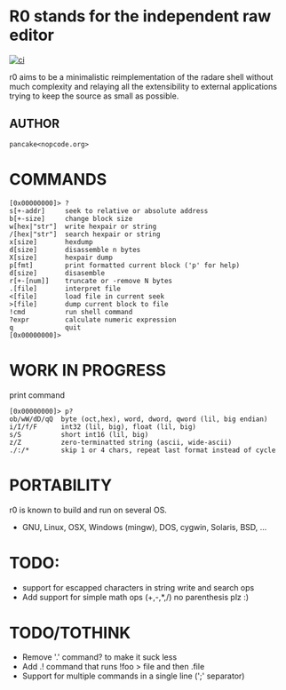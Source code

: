 R0 stands for the independent raw editor
==========================================

[![ci](https://github.com/radareorg/r0/actions/workflows/ci.yml/badge.svg)](https://github.com/radareorg/r0/actions/workflows/ci.yml)

r0 aims to be a minimalistic reimplementation of the radare shell
without much complexity and relaying all the extensibility to external
applications trying to keep the source as small as possible.

AUTHOR
------
	pancake<nopcode.org>

COMMANDS
========

```
[0x00000000]> ?
s[+-addr]     seek to relative or absolute address
b[+-size]     change block size
w[hex|"str"]  write hexpair or string
/[hex|"str"]  search hexpair or string
x[size]       hexdump
d[size]       disassemble n bytes
X[size]       hexpair dump
p[fmt]        print formatted current block ('p' for help)
d[size]       disasemble
r[+-[num]]    truncate or -remove N bytes
.[file]       interpret file
<[file]       load file in current seek
>[file]       dump current block to file
!cmd          run shell command
?expr         calculate numeric expression
q             quit
[0x00000000]>
```

WORK IN PROGRESS
================
print command

```
[0x00000000]> p?
ob/wW/dD/qQ  byte (oct,hex), word, dword, qword (lil, big endian)
i/I/f/F      int32 (lil, big), float (lil, big)
s/S          short int16 (lil, big)
z/Z          zero-terminatted string (ascii, wide-ascii)
./:/*        skip 1 or 4 chars, repeat last format instead of cycle
```

PORTABILITY
===========
r0 is known to build and run on several OS.
- GNU, Linux, OSX, Windows (mingw), DOS, cygwin, Solaris, BSD, ...

TODO:
=====
- support for escapped characters in string write and search ops
- Add support for simple math ops (+,-,*,/) no parenthesis plz :)

TODO/TOTHINK
============
- Remove '.' command? to make it suck less
- Add .! command that runs !foo > file and then .file
- Support for multiple commands in a single line (';' separator)
